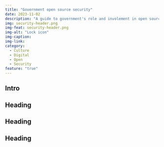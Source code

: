```yaml
---
title: "Government open source security"
date: 2023-11-02
description: "A guide to government's role and involement in open source software security."
img: security-header.png
img-feat: security-header.png
img-alt: "Lock icon"
img-caption: 
img-link: 
category:
  - Culture
  - Digital
  - Open
  - Security
feature: "true"
---
```


## Intro

## Heading

## Heading

## Heading